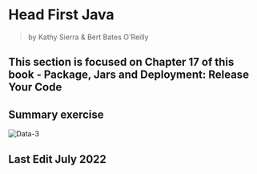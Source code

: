 # Head First Java 
> by Kathy Sierra & Bert Bates 
> O'Reilly


## This section is focused on Chapter 17 of this book - Package, Jars and Deployment: Release Your Code 


## Summary exercise 
![Data-3](https://user-images.githubusercontent.com/83961643/174574989-69c5bb62-5ad2-43ef-b031-0a06cb2bd6a5.png)



## Last Edit July 2022

